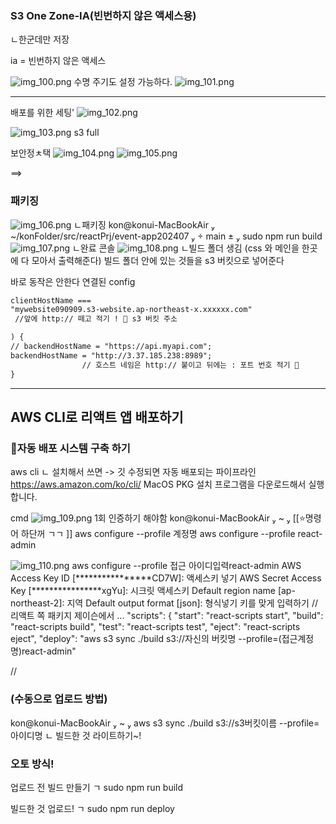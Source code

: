 ### S3 One Zone-IA(빈번하지 않은 액세스용)
ㄴ한군데만 저장

ia = 빈번하지 않은 액세스

![img_100.png](img_100.png)
수명 주기도 설정 가능하다.
![img_101.png](img_101.png)



---
배포를 위한 세팅\'
![img_102.png](img_102.png)

![img_103.png](img_103.png)
s3 full

보안정ㅊ택
![img_104.png](img_104.png)
![img_105.png](img_105.png)

==>
### 패키징
![img_106.png](img_106.png)
ㄴ패키징
kon@konui-MacBookAir  ~/konFolder/src/reactPrj/event-app202407   main ± 
sudo npm run build
![img_107.png](img_107.png)
ㄴ완료 콘솔
![img_108.png](img_108.png)
ㄴ빌드 폴더 생김
(css 와 메인을 한곳에 다 모아서  출력해준다)
빌드 폴더 안에 있는 것들을 s3 버킷으로 넣어준다

바로 동작은 안한다
연결된 config
```dtd
clientHostName ===
"mywebsite090909.s3-website.ap-northeast-x.xxxxxx.com"
 //앞에 http:// 떼고 적기 ! 🌟 s3 버킷 주소

) {
// backendHostName = "https://api.myapi.com";
backendHostName = "http://3.37.185.238:8989";
                // 호스트 네임은 http:// 붙이고 뒤에는 : 포트 번호 적기 🌟
}
```

---
## AWS CLI로 리액트 앱 배포하기
### 🌟자동 배포 시스템 구축 하기 
aws cli
 ㄴ 설치해서 쓰면 -> 깃 수정되면 자동 배포되는 파이프라인
https://aws.amazon.com/ko/cli/
MacOS PKG 설치 프로그램을 다운로드해서 실행합니다.

cmd
![img_109.png](img_109.png)
1회 인증하기 해야함
kon@konui-MacBookAir  ~  
[[⭐️명령어 하단꺼 ㄱㄱ ]] aws configure --profile 계정명
aws configure --profile react-admin

![img_110.png](img_110.png)
aws configure --profile 접근 아이디입력react-admin
AWS Access Key ID [****************CD7W]: 액세스키 넣기
AWS Secret Access Key [****************xgYu]: 시크릿 액세스키
Default region name [ap-northeast-2]: 지역
Default output format [json]:  형식넣기
키를 맞게 입력하기
//
리액트 쪽 패키지 제이슨에서 
...
"scripts": {
"start": "react-scripts start",
"build": "react-scripts build",
"test": "react-scripts test",
"eject": "react-scripts eject",
"deploy": "aws s3 sync ./build s3://자신의 버킷명  --profile=(접근계정명)react-admin"




//
### (수동으로 업로드 방법)
kon@konui-MacBookAir  ~  aws s3 sync ./build s3://s3버킷이름 --profile=아이디명
ㄴ 빌드한 것 라이트하기~!

### 오토 방식!
업로드 전 빌드 만들기 ㄱ
sudo npm run build

빌드한 것 업로드! ㄱ
sudo npm run deploy



